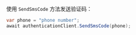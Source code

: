 使用 `SendSmsCode` 方法发送验证码：

```csharp
var phone = "phone number";
await authenticationClient.SendSmsCode(phone);
```
